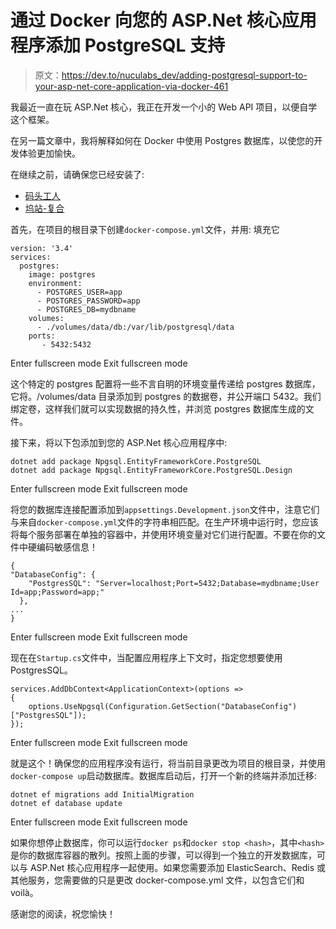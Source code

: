 # 通过 Docker 向您的 ASP.Net 核心应用程序添加 PostgreSQL 支持

> 原文：<https://dev.to/nuculabs_dev/adding-postgresql-support-to-your-asp-net-core-application-via-docker-461>

我最近一直在玩 ASP.Net 核心，我正在开发一个小的 Web API 项目，以便自学这个框架。

在另一篇文章中，我将解释如何在 Docker 中使用 Postgres 数据库，以使您的开发体验更加愉快。

在继续之前，请确保您已经安装了:

*   [码头工人](https://www.docker.com/get-started)
*   [坞站-复合](https://docs.docker.com/compose/install/)

首先，在项目的根目录下创建`docker-compose.yml`文件，并用:
填充它

```
version: '3.4'
services:
  postgres:
    image: postgres
    environment:
      - POSTGRES_USER=app
      - POSTGRES_PASSWORD=app
      - POSTGRES_DB=mydbname
    volumes:
      - ./volumes/data/db:/var/lib/postgresql/data
    ports:
       - 5432:5432 
```

Enter fullscreen mode Exit fullscreen mode

这个特定的 postgres 配置将一些不言自明的环境变量传递给 postgres 数据库，它将。/volumes/data 目录添加到 postgres 的数据卷，并公开端口 5432。我们绑定卷，这样我们就可以实现数据的持久性，并浏览 postgres 数据库生成的文件。

接下来，将以下包添加到您的 ASP.Net 核心应用程序中:

```
dotnet add package Npgsql.EntityFrameworkCore.PostgreSQL
dotnet add package Npgsql.EntityFrameworkCore.PostgreSQL.Design 
```

Enter fullscreen mode Exit fullscreen mode

将您的数据库连接配置添加到`appsettings.Development.json`文件中，注意它们与来自`docker-compose.yml`文件的字符串相匹配。在生产环境中运行时，您应该将每个服务部署在单独的容器中，并使用环境变量对它们进行配置。不要在你的文件中硬编码敏感信息！

```
{
"DatabaseConfig": {
    "PostgresSQL": "Server=localhost;Port=5432;Database=mydbname;User Id=app;Password=app;"
  },
...
} 
```

Enter fullscreen mode Exit fullscreen mode

现在在`Startup.cs`文件中，当配置应用程序上下文时，指定您想要使用 PostgresSQL。

```
services.AddDbContext<ApplicationContext>(options =>
{
    options.UseNpgsql(Configuration.GetSection("DatabaseConfig")["PostgresSQL"]);
}); 
```

Enter fullscreen mode Exit fullscreen mode

就是这个！确保您的应用程序没有运行，将当前目录更改为项目的根目录，并使用`docker-compose up`启动数据库。数据库启动后，打开一个新的终端并添加迁移:

```
dotnet ef migrations add InitialMigration
dotnet ef database update 
```

Enter fullscreen mode Exit fullscreen mode

如果你想停止数据库，你可以运行`docker ps`和`docker stop <hash>`，其中`<hash>`是你的数据库容器的散列。按照上面的步骤，可以得到一个独立的开发数据库，可以与 ASP.Net 核心应用程序一起使用。如果您需要添加 ElasticSearch、Redis 或其他服务，您需要做的只是更改 docker-compose.yml 文件，以包含它们和 voilà。

感谢您的阅读，祝您愉快！